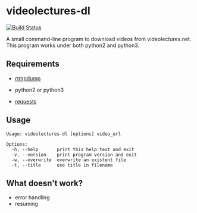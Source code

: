 # videolectures-dl

[![Build Status](https://api.travis-ci.org/smly/videolectures-dl.png?branch=master)](https://travis-ci.org/smly/videolectures-dl)

A small command-line program to download videos from videolectures.net.
This program works under both python2 and python3.

## Requirements

* [rtmpdump][2]
* python2 or python3
* [requests][3]

  [1]: https://github.com/smly/videolectures-dl/tree/binary "videolectures-dl @ GitHub"
  [2]: http://rtmpdump.mplayerhq.hu/ "RTMPDump"
  [3]: https://pypi.python.org/pypi/requests "requests"

## Usage

    Usage: videolectures-dl [options] video_url
    
    Options:
      -h, --help       print this help text and exit
      -v, --version    print program version and exit
      -w, --overwrite  overwrite an existent file
      -t, --title      use title in filename

## What doesn't work?

* error handling
* resuming
